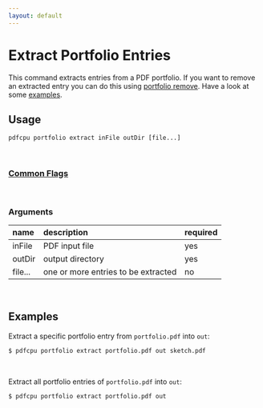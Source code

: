 ```yaml
---
layout: default
---
```


# Extract Portfolio Entries

This command extracts entries from a PDF portfolio. 
If you want to remove an extracted entry you can do this using [portfolio remove](portfolio_remove.md). Have a look at some [examples](#examples).

## Usage

```
pdfcpu portfolio extract inFile outDir [file...]
```

<br>

### [Common Flags](../getting_started/common_flags)

<br>

### Arguments

| name         | description         | required
|:-------------|:--------------------|:--------
| inFile       | PDF input file      | yes
| outDir       | output directory    | yes
| file...      | one or more entries to be extracted | no

<br>

## Examples

Extract a specific portfolio entry from `portfolio.pdf` into `out`:

```sh
$ pdfcpu portfolio extract portfolio.pdf out sketch.pdf
```

<br>

Extract all portfolio entries of `portfolio.pdf` into `out`:

```sh
$ pdfcpu portfolio extract portfolio.pdf out
```
